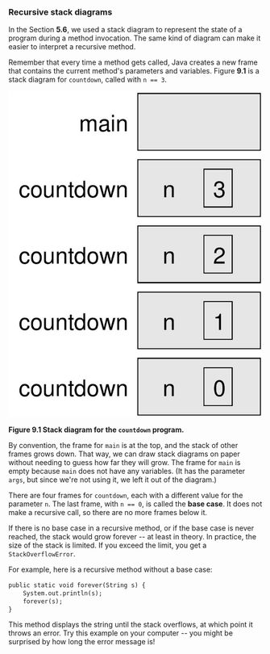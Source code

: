 ###  Recursive stack diagrams



In the Section **5.6**, we used a stack diagram to represent the state of a program during a method invocation.
The same kind of diagram can make it easier to interpret a recursive method.

Remember that every time a method gets called, Java creates a new frame that contains the current method's parameters and variables.
Figure **9.1** is a stack diagram for `countdown`, called with `n == 3`.

![Figure 9.1 Stack diagram for the `countdown` program.](figs/stack2.jpg)

**Figure 9.1 Stack diagram for the `countdown` program.**

By convention, the frame for `main` is at the top, and the stack of other frames grows down.
That way, we can draw stack diagrams on paper without needing to guess how far they will grow.
The frame for `main` is empty because `main` does not have any variables.
(It has the parameter `args`, but since we're not using it, we left it out of the diagram.)


There are four frames for `countdown`, each with a different value for the parameter `n`.
The last frame, with `n == 0`, is called the **base case**.
It does not make a recursive call, so there are no more frames below it.


If there is no base case in a recursive method, or if the base case is never reached, the stack would grow forever -- at least in theory.
In practice, the size of the stack is limited.
If you exceed the limit, you get a `StackOverflowError`.

For example, here is a recursive method without a base case:

```code
public static void forever(String s) {
    System.out.println(s);
    forever(s);
}
```


This method displays the string until the stack overflows, at which point it throws an error.
Try this example on your computer -- you might be surprised by how long the error message is!